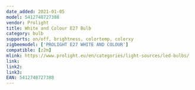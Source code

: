 ```yaml
---
date_added: 2021-01-05
model: 5412748727388
vendor: Prolight
title: White and Colour E27 Bulb
category: bulb
supports: on/off, brightness, colortemp, colorxy
zigbeemodel: ['PROLIGHT E27 WHITE AND COLOUR']
compatible: [z2m]
mlink: https://www.prolight.eu/en/categories/light-sources/led-bulbs/
link: 
link2: 
link3: 
EAN: 5412748727388
---
```

